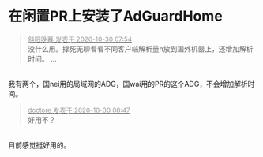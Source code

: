 # 在闲置PR上安装了AdGuardHome


<div class="quote"><blockquote><font size="2"><a href="https://www.hostloc.com/forum.php?mod=redirect&amp;goto=findpost&amp;pid=9373270&amp;ptid=760039" target="_blank"><font color="#999999">斜阳晚暮 发表于 2020-10-30 07:54</font></a></font><br />
没什么用。撑死无聊看看不同客户端解析量h放到国外机器上，还增加解析时间。 ...</blockquote></div><br />
我有两个，国nei用的局域网的ADG，国wai用的PR的这个ADG，不会增加解析时间。

<div class="quote"><blockquote><font size="2"><a href="https://www.hostloc.com/forum.php?mod=redirect&amp;goto=findpost&amp;pid=9373417&amp;ptid=760039" target="_blank"><font color="#999999">doctore 发表于 2020-10-30 08:47</font></a></font><br />
好用不？</blockquote></div><br />
目前感觉挺好用的。
